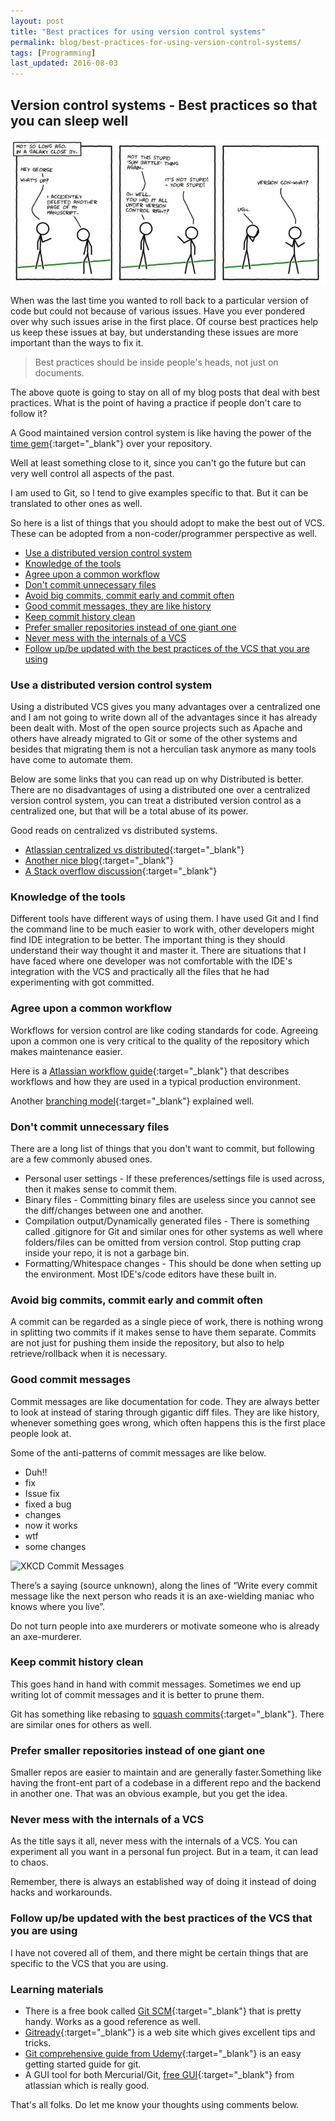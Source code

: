 ```yaml
---
layout: post
title: "Best practices for using version control systems"
permalink: blog/best-practices-for-using-version-control-systems/
tags: [Programming]
last_updated: 2016-08-03
---
```


Version control systems - Best practices so that you can sleep well
-------------------------------------------------------------------
    
![XKCD Version Control](/images/xkcd-vc.jpg)

When was the last time you wanted to roll back to a particular version of code but could not because of various issues. Have you ever pondered over why such issues arise in the first 
place. Of course best practices help us keep these issues at bay, but understanding these issues are more important than the ways to fix it.

> Best practices should be inside people's heads, not just on documents.

The above quote is going to stay on all of my blog posts that deal with best practices. What is the point of having a practice if people don't care to follow it?

A Good maintained version control system is like having the power of the [time gem](http://www.comicvine.com/time-gem/4055-57126/){:target="_blank"} over your repository.

Well at least something close to it, since you can't go the future but can very well control all aspects of the past.

I am used to Git, so I tend to give examples specific to that. But it can be translated to other ones as well.

So here is a list of things that you should adopt to make the best out of VCS. These can be adopted from a non-coder/programmer perspective as well.

- [Use a distributed version control system](#Distributed)
- [Knowledge of the tools](#Right-tools)
- [Agree upon a common workflow](#Workflow)
- [Don't commit unnecessary files](#UnnecessaryFiles)
- [Avoid big commits, commit early and commit often](#BigCommits)
- [Good commit messages, they are like history](#CommitMessages)
- [Keep commit history clean](#CleanHistory)
- [Prefer smaller repositories instead of one giant one](#SmallerRepos)
- [Never mess with the internals of a VCS](#VCSInternals)
- [Follow up/be updated with the best practices of the VCS that you are using](#FollowUp)


<h3><b><a name = "Distributed" class="inter-header">Use a distributed version control system</a></b></h3>

Using a distributed VCS gives you many advantages over a centralized one and I am not going to write down all of the advantages since it has already been dealt with.
Most of the open source projects such as Apache and others have already migrated to Git or some of the other systems and besides that migrating them is not a herculian task
anymore as many tools have come to automate them.

Below are some links that you can read up on why Distributed is better. There are no disadvantages of using a distributed one over a centralized version control system, you can treat a distributed version control as a centralized one, but that will be a total abuse of its power.

Good reads on centralized vs distributed systems.

- [Atlassian centralized vs distributed](http://blogs.atlassian.com/2012/02/version-control-centralized-dvcs/){:target="_blank"}
- [Another nice blog](http://betterexplained.com/articles/intro-to-distributed-version-control-illustrated/){:target="_blank"}
- [A Stack overflow discussion](http://stackoverflow.com/questions/111031/comparison-between-centralized-and-distributed-version-control-systems){:target="_blank"}

 
<h3><b><a name = "Right-tools" class="inter-header">Knowledge of the tools</a></b></h3>

Different tools have different ways of using them. I have used Git and I find the command line to be much easier to work with, other developers might find IDE integration
to be better. The important thing is they should understand their way thought it and master it. There are situations that I have faced where one developer was not comfortable
with the IDE's integration with the VCS and practically all the files that he had experimenting with got committed.

<h3><b><a name = "Workflow" class="inter-header">Agree upon a common workflow</a></b></h3>

Workflows for version control are like coding standards for code. Agreeing upon a common one is very critical to the quality of the repository which makes maintenance easier.

Here is a [Atlassian workflow guide](https://www.atlassian.com/git/tutorials/comparing-workflows){:target="_blank"} that describes workflows and how they are used in a typical
production environment.

Another [branching model](http://nvie.com/posts/a-successful-git-branching-model/){:target="_blank"} explained well.

<h3><b><a name = "UnnecessaryFiles" class="inter-header">Don't commit unnecessary files</a></b></h3>

There are a long list of things that you don't want to commit, but following are a few commonly abused ones.

- Personal user settings - If these preferences/settings file is used across, then it makes sense to commit them.
- Binary files - Committing binary files are useless since you cannot see the diff/changes between one and another.
- Compilation output/Dynamically generated files - There is something called .gitignore for Git and similar ones for other systems as well where folders/files can be omitted from version control. 
  Stop putting crap inside your repo, it is not a garbage bin.
- Formatting/Whitespace changes - This should be done when setting up the environment. Most IDE's/code editors have these built in.

<h3><b><a name = "BigCommits" class="inter-header">Avoid big commits, commit early and commit often</a></b></h3>

A commit can be regarded as a single piece of work, there is nothing wrong in splitting two commits if it makes sense to have them separate. Commits are not just 
for pushing them inside the repository, but also to help retrieve/rollback when it is necessary.

<h3><b><a name = "CommitMessages" class="inter-header">Good commit messages</a></b></h3>

Commit messages are like documentation for code. They are always better to look at instead of staring through gigantic diff files. They are like history, whenever something
goes wrong, which often happens this is the first place people look at.

Some of the anti-patterns of commit messages are like below.

- Duh!!
- fix
- Issue fix
- fixed a bug
- changes
- now it works
- wtf
- some changes

![XKCD Commit Messages](https://imgs.xkcd.com/comics/git_commit.png)

There’s a saying (source unknown), along the lines of “Write every commit message like the next person who reads it is an axe-wielding maniac who knows where you live”.

Do not turn people into axe murderers or motivate someone who is already an axe-murderer.

<h3><b><a name = "CleanHistory" class="inter-header">Keep commit history clean</a></b></h3>

This goes hand in hand with commit messages. Sometimes we end up writing lot of commit messages and it is better to prune them.

Git has something like rebasing to [squash commits](http://gitready.com/advanced/2009/02/10/squashing-commits-with-rebase.html){:target="_blank"}. There are similar ones for 
others as well.

<h3><b><a name = "SmallerRepos" class="inter-header">Prefer smaller repositories instead of one giant one</a></b></h3>

Smaller repos are easier to maintain and are generally faster.Something like having the front-ent part of a codebase in a different repo and the backend in another one.
That was an obvious example, but you get the idea.

<h3><b><a name = "VCSInternals" class="inter-header">Never mess with the internals of a VCS</a></b></h3>

As the title says it all, never mess with the internals of a VCS. You can experiment all you want in a personal fun project. But in a team, it can lead to chaos.

Remember, there is always an established way of doing it instead of doing hacks and workarounds.

<h3><b><a name = "FollowUp" class="inter-header">Follow up/be updated with the best practices of the VCS that you are using</a></b></h3>

I have not covered all of them, and there might be certain things that are specific to the VCS that you are using.

<h3>Learning materials</h3>

- There is a free book called [Git SCM](https://git-scm.com/book/en/v2){:target="_blank"} that is pretty handy. Works as a good reference as well.  
- [Gitready](http://gitready.com/){:target="_blank"} is a web site which gives excellent tips and tricks.
- [Git comprehensive guide from Udemy](https://blog.udemy.com/git-tutorial-a-comprehensive-guide/){:target="_blank"} is an easy getting started guide for git.
- A GUI tool for both Mercurial/Git, [free GUI](https://www.atlassian.com/software/sourcetree/overview){:target="_blank"} from atlassian which is really good.

That's all folks. Do let me know your thoughts using comments below.







